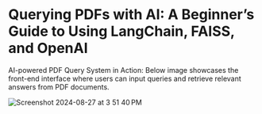 # Querying PDFs with AI: A Beginner’s Guide to Using LangChain, FAISS, and OpenAI

AI-powered PDF Query System in Action: Below image showcases the front-end interface where users can input queries and retrieve relevant answers from PDF documents.

![Screenshot 2024-08-27 at 3 51 40 PM](https://github.com/user-attachments/assets/378677b4-9329-4639-a228-4d0ffe271cd1)

